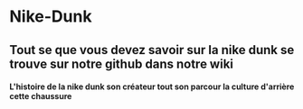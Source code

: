 # Nike-Dunk
## Tout se que vous devez savoir sur la nike dunk se trouve sur notre github dans notre wiki 
#### L'histoire de la nike dunk son créateur tout son parcour la culture d'arrière cette chaussure

